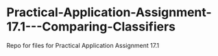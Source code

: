# Practical-Application-Assignment-17.1---Comparing-Classifiers
Repo for files for Practical Application Assignment 17.1
